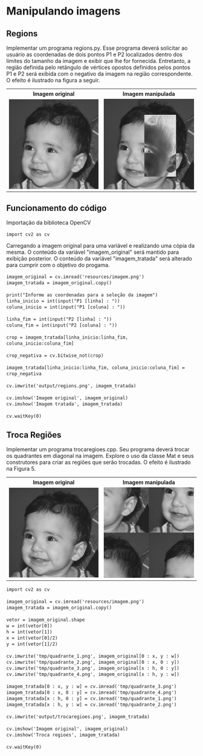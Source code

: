 # Manipulando imagens

## Regions
Implementar um programa regions.py. Esse programa deverá solicitar ao usuário as coordenadas de dois pontos P1 e P2 localizados dentro dos limites do tamanho da imagem e exibir que lhe for fornecida. Entretanto, a região definida pelo retângulo de vértices opostos definidos pelos pontos P1 e P2 será exibida com o negativo da imagem na região correspondente. O efeito é ilustrado na figura a seguir.

<table>
    <tr>
        <th align="Center">Imagem original</th>
        <th align="Center">Imagem manipulada</th>
    </tr> 
    <tr>
        <td>
            <img title="Original" src="resources/imagem.png"/>
        </td>
        <td>
            <img title="Manipulada" src="output/regions.png"/>
        </td>
    </tr>
</table>

## Funcionamento do código

Importação da biblioteca OpenCV
```
import cv2 as cv
```

Carregando a imagem original para uma variável e realizando uma cópia da mesma.
O conteúdo da variável "imagem_original" será mantido para exibição posterior.
O conteúdo da variável "imagem_tratada" será alterado para cumprir com o objetivo do progama.

```
imagem_original = cv.imread('resources/imagem.png')
imagem_tratada = imagem_original.copy()

print("Informe as coordenadas para a seleção da imagem")
linha_inicio = int(input("P1 [linha] : "))
coluna_inicio = int(input("P1 [coluna] : "))

linha_fim = int(input("P2 [linha] : "))
coluna_fim = int(input("P2 [coluna] : "))

crop = imagem_tratada[linha_inicio:linha_fim, coluna_inicio:coluna_fim]

crop_negativa = cv.bitwise_not(crop)

imagem_tratada[linha_inicio:linha_fim, coluna_inicio:coluna_fim] = crop_negativa

cv.imwrite('output/regions.png', imagem_tratada)

cv.imshow('Imagem original', imagem_original)
cv.imshow('Imagem tratada', imagem_tratada)

cv.waitKey(0)
```



## Troca Regiões
Implementar um programa trocaregioes.cpp. Seu programa deverá trocar os quadrantes em diagonal na imagem. Explore o uso da classe Mat e seus construtores para criar as regiões que serão trocadas. O efeito é ilustrado na Figura 5.

<table>
    <tr>
        <th align="Center">Imagem original</th>
        <th align="Center">Imagem manipulada</th>
    </tr> 
    <tr>
        <td>
            <img title="Original" src="resources/imagem.png"/>
        </td>
        <td>
            <img title="Manipulada" src="output/trocaregioes.png"/>
        </td>
    </tr>
</table>

```
import cv2 as cv

imagem_original = cv.imread('resources/imagem.png')
imagem_tratada = imagem_original.copy()

vetor = imagem_original.shape
w = int(vetor[0])
h = int(vetor[1])
x = int(vetor[0]/2)
y = int(vetor[1]/2)

cv.imwrite('tmp/quadrante_1.png', imagem_original[0 : x, y : w])
cv.imwrite('tmp/quadrante_2.png', imagem_original[0 : x, 0 : y])
cv.imwrite('tmp/quadrante_3.png', imagem_original[x : h, 0 : y])
cv.imwrite('tmp/quadrante_4.png', imagem_original[x : h, y : w])

imagem_tratada[0 : x, y : w] = cv.imread('tmp/quadrante_3.png')
imagem_tratada[0 : x, 0 : y] = cv.imread('tmp/quadrante_4.png')
imagem_tratada[x : h, 0 : y] = cv.imread('tmp/quadrante_1.png')
imagem_tratada[x : h, y : w] = cv.imread('tmp/quadrante_2.png')

cv.imwrite('output/trocaregioes.png', imagem_tratada)

cv.imshow('Imagem original', imagem_original)
cv.imshow('Troca regioes', imagem_tratada)

cv.waitKey(0)
```
